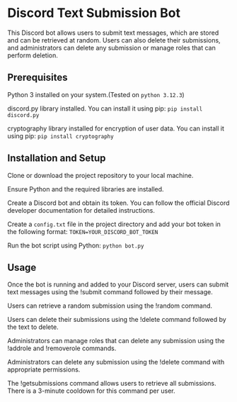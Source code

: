 # Discord Text Submission Bot
This Discord bot allows users to submit text messages, which are stored and can be retrieved at random. Users can also delete their submissions, and administrators can delete any submission or manage roles that can perform deletion.

## Prerequisites
Python 3 installed on your system.(Tested on `python 3.12.3`)

discord.py library installed. You can install it using pip:
`pip install discord.py`

cryptography library installed for encryption of user data. You can install it using pip:
`pip install cryptography`

## Installation and Setup
Clone or download the project repository to your local machine.

Ensure Python and the required libraries are installed.

Create a Discord bot and obtain its token. You can follow the official Discord developer documentation for detailed instructions.

Create a `config.txt` file in the project directory and add your bot token in the following format:
`TOKEN=YOUR_DISCORD_BOT_TOKEN`

Run the bot script using Python:
`python bot.py`

## Usage
Once the bot is running and added to your Discord server, users can submit text messages using the !submit command followed by their message.

Users can retrieve a random submission using the !random command.

Users can delete their submissions using the !delete command followed by the text to delete.

Administrators can manage roles that can delete any submission using the !addrole and !removerole commands.

Administrators can delete any submission using the !delete command with appropriate permissions.

The !getsubmissions command allows users to retrieve all submissions. There is a 3-minute cooldown for this command per user.
